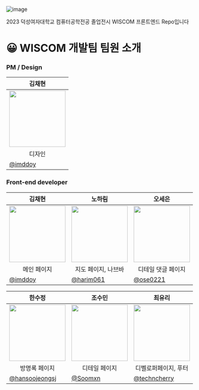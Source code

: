 ![image](https://github.com/2023WISCOM/WISCOM-FE/assets/90364684/09048577-ebff-4d54-8ac5-c8ec0c340eb5)

2023 덕성여자대학교 컴퓨터공학전공 졸업전시 WISCOM 프론트엔드 Repo입니다 <br> 
  

# 😀 WISCOM 개발팀 팀원 소개

### PM / Design
| <center>김채현</center> |
| --- |
|<center> <img width="150px" src="https://avatars.githubusercontent.com/u/90364711?v=4" /></center>| 
| <center>디자인</center> | 
| [@imddoy](https://github.com/imddoy)|

### Front-end developer

| <center> 김채현  </center> | <center>노하림 </center> | <center>오세은</center> | 
| --- | --- | --- |
| <center> <img width="150px" src="https://avatars.githubusercontent.com/u/90364711?v=4" /></center> | <center><img width="150px" src="https://avatars.githubusercontent.com/u/90364684?v=4" /></center> | <center><img width="150px" src="https://avatars.githubusercontent.com/u/90364609?v=4" /></center> | 
| <center> 메인 페이지 </center> | <center> 지도 페이지, 나브바 </center> | <center> 디테일 댓글 페이지 </center> |
| [@imddoy](https://github.com/imddoy)  | [@harim061](https://github.com/harim061) |  [@ose0221](https://github.com/ose0221) |

| <center>한수정 </center> | <center>조수민 </center> | <center>최유리 </center> | 
| --- | --- | --- |
| <center> <img width="150px" src="https://avatars.githubusercontent.com/u/90364839?v=4" /></center> | <center><img width="150px" src="https://avatars.githubusercontent.com/u/145249737?v=4" /></center> | <center><img width="150px" src="https://avatars.githubusercontent.com/u/138510934?v=4" /></center> | 
| <center> 방명록 페이지 </center> | <center> 디테일 페이지 </center> | <center> 디벨로퍼페이지, 푸터 </center> |
| [@hansoojeongsj](https://github.com/hansoojeongsj)  | [@Soomxn](https://github.com/Soomxn) |  [@techncherry](https://github.com/techncherry) |



